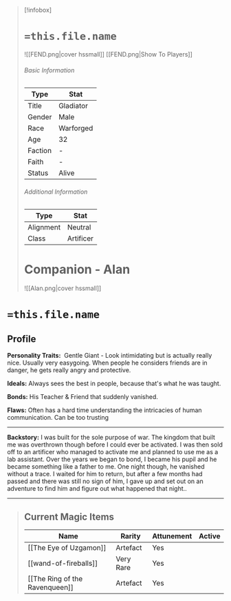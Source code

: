 > [!infobox]
> # `=this.file.name`
> ![[FEND.png|cover hssmall]]
> [[FEND.png|Show To Players]]
> ###### Basic Information
> Type |  Stat |
> ---|---|
> Title | Gladiator |
> Gender | Male |
> Race | Warforged |
> Age | 32 |
> Faction | - |
> Faith | - |
> Status | Alive |
> ###### Additional Information
> Type |  Stat |
> ---|---|
> Alignment | Neutral |
> Class | Artificer |
> # Companion - Alan
> ![[Alan.png|cover hssmall]]


# `=this.file.name`
## Profile

**Personality Traits:** 
Gentle Giant - Look intimidating but is actually really nice. Usually very easygoing. When people he considers friends are in danger, he gets really angry and protective.

**Ideals:**
Always sees the best in people, because that's what he was taught.

**Bonds:**
His Teacher & Friend that suddenly vanished.

**Flaws:**
Often has a hard time understanding the intricacies of human communication. Can be too trusting

---
**Backstory:**
I was built for the sole purpose of war. The kingdom that built me was overthrown though before I could ever be activated. I was then sold off to an artificer who managed to activate me and planned to use me as a lab assistant. Over the years we began to bond, I became his pupil and he became something like a father to me. One night though, he vanished without a trace. I waited for him to return, but after a few months had passed and there was still no sign of him, I gave up and set out on an adventure to find him and figure out what happened that night..

---
> ## Current Magic Items
> Name |  Rarity | Attunement | Active |
> ---|---|---| ---|
> [[The Eye of Uzgamon]] | Artefact  | Yes
> [[wand-of-fireballs]] | Very Rare | Yes
> [[The Ring of the Ravenqueen]] | Artefact | Yes
